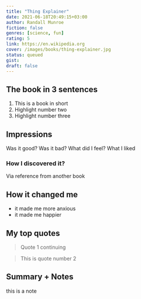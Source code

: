 ```yaml
---
title: "Thing Explainer"
date: 2021-06-18T20:49:15+03:00
author: Randall Munroe
fiction: false
genres: [science, fun]
rating: 5
link: https://en.wikipedia.org
cover: /images/books/thing-explainer.jpg
status: queued
gist:
draft: false
---
```


## The book in 3 sentences

1. This is a book in short
2. Highlight number two
3. Highlight number three

## Impressions

Was it good? Was it bad? What did I feel? What I liked

### How I discovered it?

Via reference from another book

## How it changed me

- it made me more anxious
- it made me happier

## My top quotes

> Quote 1
> continuing

> This is quote number 2

## Summary + Notes

this is a note
